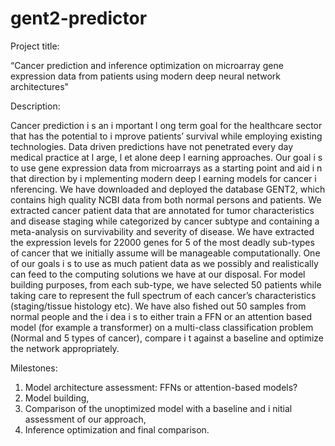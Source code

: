 # gent2-predictor


Project title: 

“Cancer prediction and inference optimization on microarray gene expression data
from patients using modern deep neural network architectures"

Description:

Cancer prediction i s an i mportant l ong term goal for the healthcare sector that has
the potential to i mprove patients’ survival while employing existing technologies. Data driven
predictions have not penetrated every day medical practice at l arge, l et alone deep l earning
approaches. Our goal i s to use gene expression data from microarrays as a starting point and
aid i n that direction by i mplementing modern deep l earning models for cancer i nferencing.
We have downloaded and deployed the database GENT2, which contains high quality NCBI
data from both normal persons and patients. We extracted cancer patient data that are
annotated for tumor characteristics and disease staging while categorized by cancer subtype
and containing a meta-analysis on survivability and severity of disease. We have extracted the expression
levels for 22000 genes for 5 of the most deadly sub-types of cancer that we initially assume will
be manageable computationally. One of our goals i s to use as much patient data as we possibly
and realistically can feed to the computing solutions we have at our disposal. For model building
purposes, from each sub-type, we have selected 50 patients while taking care to represent the
full spectrum of each cancer’s characteristics (staging/tissue histology etc). We have also fished
out 50 samples from normal people and the i dea i s to either train a FFN or an attention based
model (for example a transformer) on a multi-class classification problem (Normal and 5 types
of cancer), compare i t against a baseline and optimize the network appropriately.

Milestones:

1. Model architecture assessment: FFNs or attention-based models?
2. Model building,
3. Comparison of the unoptimized model with a baseline and i nitial assessment of our approach,
4. Inference optimization and final comparison.
